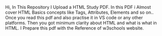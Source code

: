 Hi, In This Repository I Upload a HTML Study PDF. 
In this PDF i Almost cover HTML Basics concepts like Tags, Attributes, Elements and so on.. 
Once you read this pdf and also practise it in VS code or any other platforms. Then you got minimum clarity about HTML and what is what in HTML.
I Prepare this pdf with the Reference of w3schools website.
